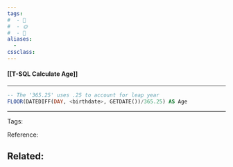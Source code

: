 ```yaml
---
tags:
#  - 🌱️
#  - 🌞️
#  - 🌲️
aliases: 
  - 
cssclass: 
---
```


#### [[T-SQL Calculate Age]]

---

```sql
-- The '365.25' uses .25 to account for leap year
FLOOR(DATEDIFF(DAY, <birthdate>, GETDATE())/365.25) AS Age
```

---
Tags: 

Reference:

Related:
- 
